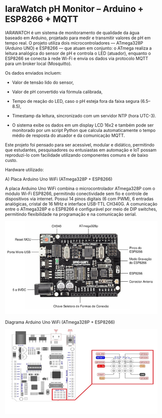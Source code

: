 # IaraWatch pH Monitor – Arduino + ESP8266 + MQTT

IARAWATCH é um sistema de monitoramento de qualidade da água baseado em Arduino, projetado para medir e transmitir valores de pH em tempo real. O projeto utiliza dois microcontroladores — ATmega328P (Arduino UNO) e ESP8266 — que atuam em conjunto: o ATmega realiza a leitura analógica do sensor de pH e controla o LED (atuador), enquanto o ESP8266 se conecta à rede Wi-Fi e envia os dados via protocolo MQTT para um broker local (Mosquitto).

Os dados enviados incluem:

  - Valor de tensão lido do sensor,

  - Valor de pH convertido via fórmula calibrada,

  - Tempo de reação do LED, caso o pH esteja fora da faixa segura (6.5–8.5),

  - Timestamp da leitura, sincronizado com um servidor NTP (hora UTC-3).

  - O sistema exibe os dados em um display LCD 16x2 e também pode ser monitorado por um script Python que calcula automaticamente o tempo médio de resposta do atuador e da comunicação MQTT.

Este projeto foi pensado para ser acessível, modular e didático, permitindo que estudantes, pesquisadores ou entusiastas em automação e IoT possam reproduzi-lo com facilidade utilizando componentes comuns e de baixo custo.

Hardware utilizado:

A) Placa Arduino Uno WiFi (ATmega328P + ESP8266)

A placa Arduino Uno WiFi combina o microcontrolador ATmega328P com o módulo Wi-Fi ESP8266, permitindo conectividade sem fio e controle de dispositivos via internet. Possui 14 pinos digitais (6 com PWM), 6 entradas analógicas, cristal de 16 MHz e interface USB-TTL CH340G. A comunicação entre o ATmega328P e o ESP8266 é configurável por meio de DIP switches, permitindo flexibilidade na programação e na comunicação serial.

![Placa Arduino Uno WiFi (ATmega328P + ESP8266)](Assets/Arduino.jpg) 

Diagrama Arduino Uno WiFi (ATmega328P + ESP8266)

![Diagrama Arduino Uno WiFi (ATmega328P + ESP8266)](Assets/Arduino_ESP_Pins.jpg)

